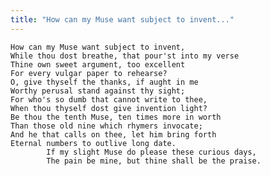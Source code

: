 ```yaml
---
title: "How can my Muse want subject to invent..."
---
```


	How can my Muse want subject to invent,
	While thou dost breathe, that pour'st into my verse
	Thine own sweet argument, too excellent
	For every vulgar paper to rehearse?
	O, give thyself the thanks, if aught in me
	Worthy perusal stand against thy sight;
	For who's so dumb that cannot write to thee,
	When thou thyself dost give invention light?
	Be thou the tenth Muse, ten times more in worth
	Than those old nine which rhymers invocate;
	And he that calls on thee, let him bring forth
	Eternal numbers to outlive long date.
			If my slight Muse do please these curious days,
			The pain be mine, but thine shall be the praise.

